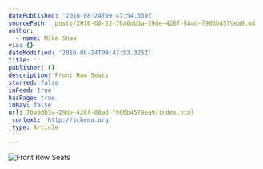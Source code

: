 ```yaml
---
datePublished: '2016-08-24T09:47:54.339Z'
sourcePath: _posts/2016-08-22-70a0db3a-29de-428f-88ad-f906b4579ea9.md
author:
  - name: Mike Shaw
via: {}
dateModified: '2016-08-24T09:47:53.325Z'
title: ''
publisher: {}
description: Front Row Seats
starred: false
inFeed: true
hasPage: true
inNav: false
url: 70a0db3a-29de-428f-88ad-f906b4579ea9/index.html
_context: 'http://schema.org'
_type: Article

---
```

![Front Row Seats](https://the-grid-user-content.s3-us-west-2.amazonaws.com/2535b694-4ac5-4606-b1b9-b132dd15ed07.jpg)
